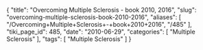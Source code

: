 {
    "title": "Overcoming Multiple Sclerosis - book 2010, 2016",
    "slug": "overcoming-multiple-sclerosis-book-2010-2016",
    "aliases": [
        "/Overcoming+Multiple+Sclerosis+-+book+2010+2016",
        "/485"
    ],
    "tiki_page_id": 485,
    "date": "2010-06-29",
    "categories": [
        "Multiple Sclerosis"
    ],
    "tags": [
        "Multiple Sclerosis"
    ]
}